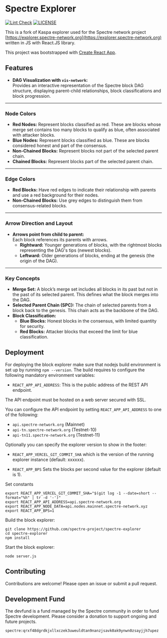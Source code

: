 # Spectre Explorer

[![Lint Check](https://github.com/spectre-project/spectre-explorer/actions/workflows/lint.yml/badge.svg)](https://github.com/spectre-project/spectre-explorer/actions/workflows/lint.yml)
[![LICENSE](https://img.shields.io/badge/License-MIT-yellow.svg)](https://github.com/spectre-project/spectre-explorer/blob/main/LICENSE)

This is a fork of Kaspa explorer used for the Spectre network project
[https://explorer.spectre-network.org](https://explorer.spectre-network.org)
written in JS with React.JS library.

This project was bootstrapped with [Create React App](https://github.com/facebook/create-react-app).

## Features

- **DAG Visualization with `vis-network`:**  
  Provides an interactive representation of the Spectre block DAG structure, displaying parent-child relationships, block classifications and block progression.

---

### **Node Colors**

- **Red Nodes:** Represent blocks classified as red. These are blocks whose merge set contains too many blocks to qualify as blue, often associated with attacker blocks.
- **Blue Nodes:** Represent blocks classified as blue. These are blocks considered honest and part of the consensus.
- **Non-Chained Blocks:** Represent blocks not part of the selected parent chain.
- **Chained Blocks:** Represent blocks part of the selected parent chain.

---

### **Edge Colors**

- **Red Blocks:** Have red edges to indicate their relationship with parents and use a red background for their nodes.
- **Non-Chained Blocks:** Use grey edges to distinguish them from consensus-related blocks.

---

### **Arrow Direction and Layout**

- **Arrows point from child to parent:**  
  Each block references its parents with arrows.
  - **Rightward:** Younger generations of blocks, with the rightmost blocks representing the DAG's tips (newest blocks).
  - **Leftward:** Older generations of blocks, ending at the genesis (the origin of the DAG).

---

### **Key Concepts**

- **Merge Set:** A block’s merge set includes all blocks in its past but not in the past of its selected parent. This defines what the block merges into the DAG.
- **Selected Parent Chain (SPC):** The chain of selected parents from a block back to the genesis. This chain acts as the backbone of the DAG.
- **Block Classification:**
  - **Blue Blocks:** Honest blocks in the consensus, with limited quantity for security.
  - **Red Blocks:** Attacker blocks that exceed the limit for blue classification.

## Deployment

For deploying the block explorer make sure that nodejs build
environment is set up by running `npm --version`. The build requires
to configure the following mandatory environment variables:

- `REACT_APP_API_ADDRESS`: This is the public address of the REST API endpoint.

The API endpoint must be hosted on a web server secured with SSL.

You can configure the API endpoint by setting `REACT_APP_API_ADDRESS` to one of the following:

- `api.spectre-network.org` (Mainnet)
- `api-tn.spectre-network.org` (Testnet-10)
- `api-tn11.spectre-network.org` (Testnet-11)

Optionally you can specify the explorer version to show in the
footer:

- `REACT_APP_VERCEL_GIT_COMMIT_SHA` which is the version of
  the running explorer instance (default: xxxxxx).

- `REACT_APP_BPS` Sets the blocks per
  second value for the explorer (default is 1).

Set constants

```
export REACT_APP_VERCEL_GIT_COMMIT_SHA="$(git log -1 --date=short --format="%h" | tr -d '-')"
export REACT_APP_API_ADDRESS=api.spectre-network.org
export REACT_APP_NODE_DATA=api.nodes.mainnet.spectre-network.xyz
export REACT_APP_BPS=1
```

Build the block explorer:

```
git clone https://github.com/spectre-project/spectre-explorer
cd spectre-explorer
npm install
```

Start the block explorer:

```
node server.js
```

## Contributing

Contributions are welcome! Please open an issue or submit a pull request.

## Development Fund

The devfund is a fund managed by the Spectre community in order to fund Spectre development. Please consider a donation to support ongoing and future projects.

```
spectre:qrxf48dgrdkjxllxczek3uweuldtan9nanzjsavk0ak9ynwn0zsayjjh7upez
```
